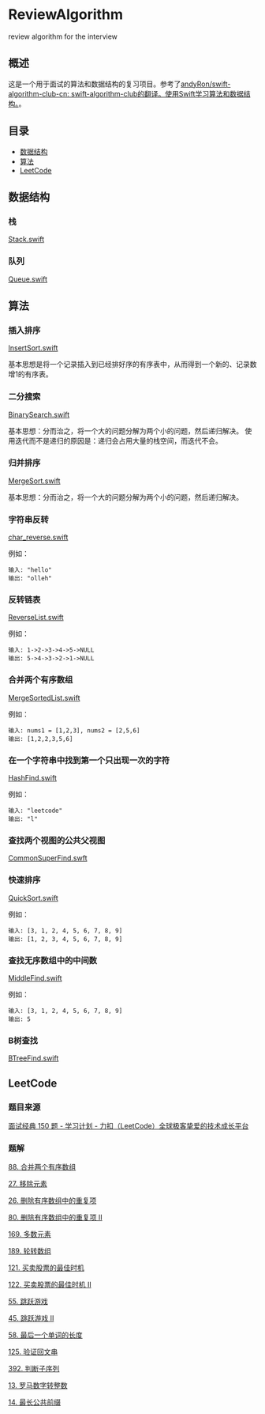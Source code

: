 # ReviewAlgorithm
review algorithm for the interview

## 概述

这是一个用于面试的算法和数据结构的复习项目。参考了[andyRon/swift-algorithm-club-cn: swift-algorithm-club的翻译。使用Swift学习算法和数据结构。](https://github.com/andyRon/swift-algorithm-club-cn/tree/master?tab=readme-ov-file)。


## 目录

- [数据结构](#数据结构)
- [算法](#算法)
- [LeetCode](#LeetCode)


## 数据结构


### 栈

[Stack.swift](./Stack.swift)

### 队列

[Queue.swift](./Queue.swift)

## 算法

### 插入排序

[InsertSort.swift](./InsertSort.swift)

基本思想是将一个记录插入到已经排好序的有序表中，从而得到一个新的、记录数增1的有序表。

### 二分搜索

[BinarySearch.swift](./BinarySearch.swift)

基本思想：分而治之，将一个大的问题分解为两个小的问题，然后递归解决。
使用迭代而不是递归的原因是：递归会占用大量的栈空间，而迭代不会。

### 归并排序

[MergeSort.swift](./MergeSort.swift)

基本思想：分而治之，将一个大的问题分解为两个小的问题，然后递归解决。


### 字符串反转

[char_reverse.swift](./char_reverse.swift)

例如：

```
输入: "hello"
输出: "olleh"
```

### 反转链表

[ReverseList.swift](./ReverseList.swift)

例如：

```
输入: 1->2->3->4->5->NULL
输出: 5->4->3->2->1->NULL
```

### 合并两个有序数组

[MergeSortedList.swift](./MergeSortedList.swift)

例如：

```
输入: nums1 = [1,2,3], nums2 = [2,5,6]
输出: [1,2,2,3,5,6]
```

### 在一个字符串中找到第一个只出现一次的字符

[HashFind.swift](./HashFind.swift)

例如：

```
输入: "leetcode"
输出: "l"
```

### 查找两个视图的公共父视图

[CommonSuperFind.swft](./CommonSuperFind.swft)


### 快速排序

[QuickSort.swift](./QuickSort.swift)

例如：

```
输入: [3, 1, 2, 4, 5, 6, 7, 8, 9]
输出: [1, 2, 3, 4, 5, 6, 7, 8, 9]
```

### 查找无序数组中的中间数

[MiddleFind.swift](./MiddleFind.swift)

例如：

```
输入: [3, 1, 2, 4, 5, 6, 7, 8, 9]
输出: 5
```

### B树查找

[BTreeFind.swift](./BTreeFind.swift)

## LeetCode

### 题目来源

[面试经典 150 题 - 学习计划 - 力扣（LeetCode）全球极客挚爱的技术成长平台](https://leetcode.cn/studyplan/top-interview-150/)

### 题解

[88. 合并两个有序数组](./MergeSortedList.swift)

[27. 移除元素](./RemoveElement.swift)

[26. 删除有序数组中的重复项](./RemoveDuplicate.swift)

[80. 删除有序数组中的重复项 II](./RemoveDuplicateII.swift)  

[169. 多数元素](./MajorityElement.swift)

[189. 轮转数组](./Rotate.swift)

[121. 买卖股票的最佳时机](./MaxProfit.swift)

[122. 买卖股票的最佳时机 II](./MaxProfit2.swift)

[55. 跳跃游戏](./JumpGame.swift)

[45. 跳跃游戏 II](./JumpGame2.swift)

[58. 最后一个单词的长度](./LastWordLength.swift)

[125. 验证回文串](./IsPalindrome.swift)

[392. 判断子序列](./IsSubsequence.swift)

[13. 罗马数字转整数](./RomanToInt.swift)

[14. 最长公共前缀](./LongestCommonPrefix.swift)